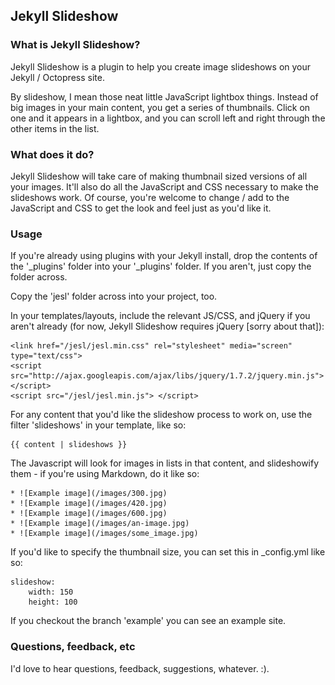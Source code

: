 ## Jekyll Slideshow

### What is Jekyll Slideshow?

Jekyll Slideshow is a plugin to help you create image slideshows on your Jekyll / Octopress site.

By slideshow, I mean those neat little JavaScript lightbox things. Instead of big images in your main content, you get a series of thumbnails. Click on one and it appears in a lightbox, and you can scroll left and right through the other items in the list.

### What does it do?

Jekyll Slideshow will take care of making thumbnail sized versions of all your images. It'll also do all the JavaScript and CSS necessary to make the slideshows work. Of course, you're welcome to change / add to the JavaScript and CSS to get the look and feel just as you'd like it.

### Usage

If you're already using plugins with your Jekyll install, drop the contents of the '_plugins' folder into your '_plugins' folder. If you aren't, just copy the folder across.

Copy the 'jesl' folder across into your project, too.

In your templates/layouts, include the relevant JS/CSS, and jQuery if you aren't already (for now, Jekyll Slideshow requires jQuery [sorry about that]):

    <link href="/jesl/jesl.min.css" rel="stylesheet" media="screen" type="text/css">
    <script src="http://ajax.googleapis.com/ajax/libs/jquery/1.7.2/jquery.min.js"> </script>
    <script src="/jesl/jesl.min.js"> </script>

For any content that you'd like the slideshow process to work on, use the filter 'slideshows' in your template, like so:

    {{ content | slideshows }}

The Javascript will look for images in lists in that content, and slideshowify them - if you're using Markdown, do it like so:

    * ![Example image](/images/300.jpg)
    * ![Example image](/images/420.jpg)
    * ![Example image](/images/600.jpg)
    * ![Example image](/images/an-image.jpg)
    * ![Example image](/images/some_image.jpg)

If you'd like to specify the thumbnail size, you can set this in _config.yml like so:

    slideshow:
        width: 150
        height: 100

If you checkout the branch 'example' you can see an example site.

### Questions, feedback, etc

I'd love to hear questions, feedback, suggestions, whatever. :).